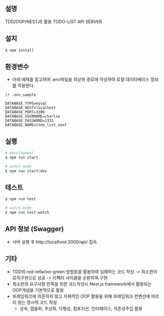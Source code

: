 
## 설명

TDD/OOP/NESTJS 활용 TODO-LIST API SERVER

## 설치

```bash
$ npm install
```

## 환경변수
* 아래 예제를 참고하여 .env파일을 최상위 경로에 작성하여 로컬 데이터베이스 정보를 적용한다.

```
// .env_sample

DATABASE_TYPE=mysql
DATABASE_HOST=localhost
DATABASE_PORT=3306
DATABASE_USERNAME=charlie
DATABASE_PASSWORD=1331
DATABASE_NAME=todo_list_nest

```

## 실행

```bash
# development
$ npm run start

# watch mode
$ npm run start:dev

```

## 테스트

```bash
$ npm run test

# watch mode
$ npm run test:watch
```

## API 정보 (Swagger)
* 서버 실행 후 http://localhost:3000/api/ 접속

## 기타
* TDD의 red-refactor-green 방법론을 활용하여 실패하는 코드 작성 -> 최소한의 로직구현으로 성공 -> 리팩터 사이클을 순환하며 구현
* 최소한의 요구사항 만족을 위한 코드작성시 Nest.js framework에서 활용되는 OOP개념을 기본적으로 활용
* 프레임워크에 의존하지 않고 자체적인 OOP 활용을 위해 프레임워크 컨벤션에 따르지 않는 명시적 코드 작성
  * 상속, 캡슐화, 추상화, 다형성, 컴포지션, 인터페이스, 의존성주입 활용

